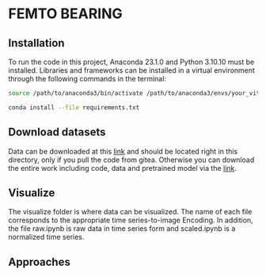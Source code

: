 # FEMTO BEARING
## Installation
To run the code in this project, Anaconda 23.1.0 and Python 3.10.10 must be installed. Libraries and frameworks can be installed in a virtual environment through the following commands in the terminal:
```bash
source /path/to/anaconda3/bin/activate /path/to/anaconda3/envs/your_vitual_enviroment
```
```bash
conda install --file requirements.txt
```
## Download datasets
Data can be downloaded at this [link](https://seafile.cloud.uni-hannover.de/d/18bc6da305bd46fca62e/) and should be located right in this directory, only if you pull the code from gitea.
Otherwise you can download the entire work including code, data and pretrained model via the [link](https://seafile.cloud.uni-hannover.de/d/2d9dec930be54e4b9ba5/).
## Visualize
The visualize folder is where data can be visualized. The name of each file corresponds to the appropriate time series-to-image Encoding. In addition, the file raw.ipynb is raw data in time series form and scaled.ipynb is a normalized time series.
## Approaches